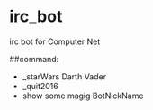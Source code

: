 # irc_bot
irc bot for Computer Net 

##command:
* _starWars Darth Vader
* _quit2016
* show some magig BotNickName
